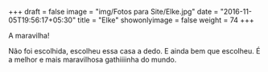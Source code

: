 +++
draft = false
image = "img/Fotos para Site/Elke.jpg"
date = "2016-11-05T19:56:17+05:30"
title = "Elke"
showonlyimage = false
weight = 74
+++

<!--more-->
A maravilha!

Não foi escolhida, escolheu essa casa a dedo. E ainda bem que escolheu. É a melhor e mais maravilhosa gathiiiinha do mundo.
